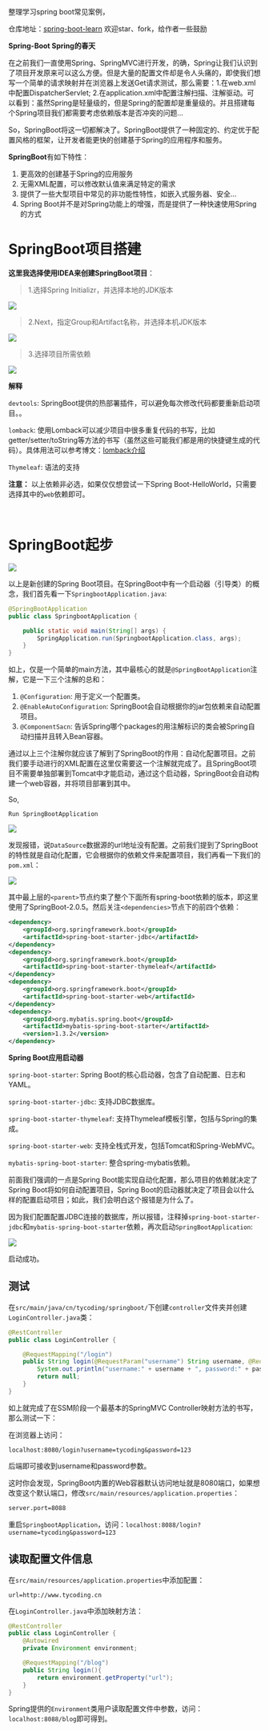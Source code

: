 整理学习spring boot常见案例，

仓库地址：[spring-boot-learn](https://github.com/TyCoding/spring-boot-learn)
欢迎star、fork，给作者一些鼓励

**Spring-Boot Spring的春天**

在之前我们一直使用Spring、SpringMVC进行开发，的确，Spring让我们认识到了项目开发原来可以这么方便。但是大量的配置文件却是令人头痛的，即使我们想写一个简单的请求映射并在浏览器上发送Get请求测试，那么需要：1.在web.xml中配置DispatcherServlet; 2.在application.xml中配置注解扫描、注解驱动。可以看到：虽然Spring是轻量级的，但是Spring的配置却是重量级的。并且搭建每个Spring项目我们都需要考虑依赖版本是否冲突的问题...

So，SpringBoot将这一切都解决了。SpringBoot提供了一种固定的、约定优于配置风格的框架，让开发者能更快的创建基于Spring的应用程序和服务。

<!--more-->

**SpringBoot**有如下特性：

1. 更高效的创建基于Spring的应用服务
2. 无需XML配置，可以修改默认值来满足特定的需求
3. 提供了一些大型项目中常见的非功能性特性，如嵌入式服务器、安全...
4. Spring Boot并不是对Spring功能上的增强，而是提供了一种快速使用Spring的方式


# SpringBoot项目搭建

**这里我选择使用IDEA来创建SpringBoot项目**：

> 1.选择Spring Initializr，并选择本地的JDK版本

![](https://tycoding.cn/2018/09/28/spring-boot/1.png)

> 2.Next，指定Group和Artifact名称，并选择本机JDK版本

![](https://tycoding.cn/2018/09/28/spring-boot/2.png)

> 3.选择项目所需依赖

![](https://tycoding.cn/2018/09/28/spring-boot/3.png)

**解释**

`devtools`: SpringBoot提供的热部署插件，可以避免每次修改代码都要重新启动项目。。

`lomback`: 使用Lomback可以减少项目中很多重复代码的书写，比如getter/setter/toString等方法的书写（虽然这些可能我们都是用的快捷键生成的代码）。具体用法可以参考博文：[lomback介绍](https://blog.csdn.net/motui/article/details/79012846)

`Thymeleaf`: 语法的支持

**注意：** 以上依赖非必选，如果仅仅想尝试一下Spring Boot-HelloWorld，只需要选择其中的`web`依赖即可。

<br/>

# SpringBoot起步

![](https://tycoding.cn/2018/09/28/spring-boot/4.png)

以上是新创建的Spring Boot项目。在SpringBoot中有一个启动器（引导类）的概念，我们首先看一下`SpringbootApplication.java`:

```java
@SpringBootApplication
public class SpringbootApplication {

    public static void main(String[] args) {
        SpringApplication.run(SpringbootApplication.class, args);
    }
}
```

如上，仅是一个简单的main方法，其中最核心的就是`@SpringBootApplication`注解，它是一下三个注解的总和：

1. `@Configuration`: 用于定义一个配置类。
2. `@EnableAutoConfiguration`: SpringBoot会自动根据你的jar包依赖来自动配置项目。
3. `@ComponentSacn`: 告诉Spring哪个packages的用注解标识的类会被Spring自动扫描并且转入Bean容器。

通过以上三个注解你就应该了解到了SpringBoot的作用：自动化配置项目。之前我们要手动进行的XML配置在这里仅需要这一个注解就完成了。且SpringBoot项目不需要单独部署到Tomcat中才能启动，通过这个启动器，SpringBoot会自动构建一个web容器，并将项目部署到其中。

So,

```
Run SpringBootApplication
```

![](https://tycoding.cn/2018/09/28/spring-boot/5.png)

发现报错，说`DataSource`数据源的url地址没有配置。之前我们提到了SpringBoot的特性就是自动化配置，它会根据你的依赖文件来配置项目，我们再看一下我们的`pom.xml`：

![](https://tycoding.cn/2018/09/28/spring-boot/6.png)

其中最上层的`<parent>`节点约束了整个下面所有spring-boot依赖的版本，即这里使用了SpringBoot-2.0.5。然后关注`<dependencies>`节点下的前四个依赖：

```xml
<dependency>
    <groupId>org.springframework.boot</groupId>
    <artifactId>spring-boot-starter-jdbc</artifactId>
</dependency>
<dependency>
    <groupId>org.springframework.boot</groupId>
    <artifactId>spring-boot-starter-thymeleaf</artifactId>
</dependency>
<dependency>
    <groupId>org.springframework.boot</groupId>
    <artifactId>spring-boot-starter-web</artifactId>
</dependency>
<dependency>
    <groupId>org.mybatis.spring.boot</groupId>
    <artifactId>mybatis-spring-boot-starter</artifactId>
    <version>1.3.2</version>
</dependency>
```

**Spring Boot应用启动器**

`spring-boot-starter`: Spring Boot的核心启动器，包含了自动配置、日志和YAML。

`spring-boot-starter-jdbc`: 支持JDBC数据库。

`spring-boot-starter-thymeleaf`: 支持Thymeleaf模板引擎，包括与Spring的集成。

`spring-boot-starter-web`: 支持全栈式开发，包括Tomcat和Spring-WebMVC。

`mybatis-spring-boot-starter`: 整合spring-mybatis依赖。


前面我们强调的一点是Spring Boot能实现自动化配置，那么项目的依赖就决定了Spring Boot将如何自动配置项目，Spring Boot的启动器就决定了项目会以什么样的配置启动项目；如此，我们会明白这个报错是为什么了。

因为我们配置配置JDBC连接的数据库，所以报错，注释掉`spring-boot-starter-jdbc`和`mybatis-spring-boot-starter`依赖，再次启动`SpringBootApplication`:

![](https://tycoding.cn/2018/09/28/spring-boot/7.png)

启动成功。

## 测试

在`src/main/java/cn/tycoding/springboot/`下创建`controller`文件夹并创建`LoginController.java`类：

```java
@RestController
public class LoginController {

    @RequestMapping("/login")
    public String login(@RequestParam("username") String username, @RequestParam("password") String password) {
        System.out.println("username:" + username + ", password:" + password);
        return null;
    }
}
```

如上就完成了在SSM阶段一个最基本的SpringMVC Controller映射方法的书写，那么测试一下：

在浏览器上访问：

```
localhost:8080/login?username=tycoding&password=123
```

后端即可接收到username和password参数。

这时你会发现，SpringBoot内置的Web容器默认访问地址就是8080端口，如果想改变这个默认端口，修改`src/main/resources/application.properties`：

```xml
server.port=8088
```

重启`SpringbootApplication`，访问：`localhost:8088/login?username=tycoding&password=123`

## 读取配置文件信息

在`src/main/resources/application.properties`中添加配置：

```
url=http://www.tycoding.cn
```

在`LoginController.java`中添加映射方法：

```java
@RestController
public class LoginController {
    @Autowired
    private Environment environment;

    @RequestMapping("/blog")
    public String login(){
        return environment.getProperty("url");
    }
}
```

Spring提供的`Environment`类用户读取配置文件中参数，访问：`localhost:8088/blog`即可得到。
